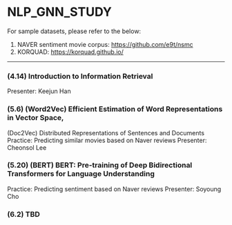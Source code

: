 # NLP_GNN_STUDY

For sample datasets, please refer to the below:
1. NAVER sentiment movie corpus: https://github.com/e9t/nsmc
2. KORQUAD: https://korquad.github.io/

---------
### (4.14) Introduction to Information Retrieval
Presenter: Keejun Han

### (5.6) (Word2Vec) Efficient Estimation of Word Representations in Vector Space,
(Doc2Vec) Distributed Representations of Sentences and Documents
Practice: Predicting similar movies based on Naver reviews
Presenter: Cheonsol Lee

### (5.20) (BERT) BERT: Pre-training of Deep Bidirectional Transformers for Language Understanding
Practice: Predicting sentiment based on Naver reviews
Presenter: Soyoung Cho

### (6.2) TBD
